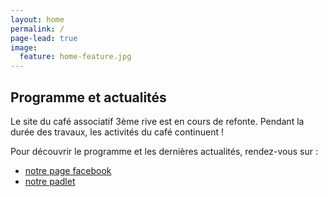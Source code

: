 ```yaml
---
layout: home
permalink: /
page-lead: true
image:
  feature: home-feature.jpg
---
```


## Programme et actualités

Le site du café associatif 3ème rive est en cours de refonte. Pendant la durée des travaux, les activités du café continuent !

Pour découvrir le programme et les dernières actualités, rendez-vous sur :
- [notre page facebook](https://www.facebook.com/cafeasso)
- [notre padlet](https://padlet.com/contact2993/3eme_rive_epinal_programme)

